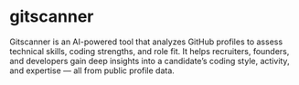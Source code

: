# gitscanner
Gitscanner is an AI-powered tool that analyzes GitHub profiles to assess technical skills, coding strengths, and role fit. It helps recruiters, founders, and developers gain deep insights into a candidate’s coding style, activity, and expertise — all from public profile data.

